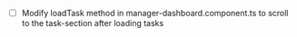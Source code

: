 - [ ] Modify loadTask method in manager-dashboard.component.ts to scroll to the task-section after loading tasks
